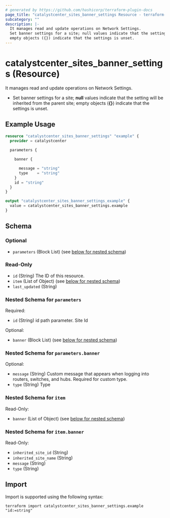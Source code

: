 ```yaml
---
# generated by https://github.com/hashicorp/terraform-plugin-docs
page_title: "catalystcenter_sites_banner_settings Resource - terraform-provider-catalystcenter"
subcategory: ""
description: |-
  It manages read and update operations on Network Settings.
  Set banner settings for a site; null values indicate that the setting will be inherited from the parent site;
  empty objects ({}) indicate that the settings is unset.
---
```


# catalystcenter_sites_banner_settings (Resource)

It manages read and update operations on Network Settings.

- Set banner settings for a site; **null** values indicate that the setting will be inherited from the parent site;
empty objects (**{}**) indicate that the settings is unset.

## Example Usage

```terraform
resource "catalystcenter_sites_banner_settings" "example" {
  provider = catalystcenter
 
  parameters {

    banner {

      message = "string"
      type    = "string"
    }
    id = "string"
  }
}

output "catalystcenter_sites_banner_settings_example" {
  value = catalystcenter_sites_banner_settings.example
}
```

<!-- schema generated by tfplugindocs -->
## Schema

### Optional

- `parameters` (Block List) (see [below for nested schema](#nestedblock--parameters))

### Read-Only

- `id` (String) The ID of this resource.
- `item` (List of Object) (see [below for nested schema](#nestedatt--item))
- `last_updated` (String)

<a id="nestedblock--parameters"></a>
### Nested Schema for `parameters`

Required:

- `id` (String) id path parameter. Site Id

Optional:

- `banner` (Block List) (see [below for nested schema](#nestedblock--parameters--banner))

<a id="nestedblock--parameters--banner"></a>
### Nested Schema for `parameters.banner`

Optional:

- `message` (String) Custom message that appears when logging into routers, switches, and hubs. Required for custom type.
- `type` (String) Type



<a id="nestedatt--item"></a>
### Nested Schema for `item`

Read-Only:

- `banner` (List of Object) (see [below for nested schema](#nestedobjatt--item--banner))

<a id="nestedobjatt--item--banner"></a>
### Nested Schema for `item.banner`

Read-Only:

- `inherited_site_id` (String)
- `inherited_site_name` (String)
- `message` (String)
- `type` (String)

## Import

Import is supported using the following syntax:

```shell
terraform import catalystcenter_sites_banner_settings.example "id:=string"
```
